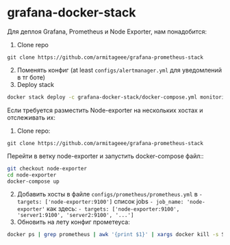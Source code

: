 # grafana-docker-stack

Для деплоя Grafana, Prometheus и Node Exporter, нам понадобится:
1. Clone repo
```
git clone https://github.com/armitageee/grafana-prometheus-stack
```
2. Поменять конфиг (at least `configs/alertmanager.yml` для уведомлений в тг боте)
3. Deploy stack
```bash
docker stack deploy -c grafana-docker-stack/docker-compose.yml monitoring
```


Если требуется разместить Node-exporter на нескольких хостах и отслеживать их:
1. Clone repo:
```
git clone https://github.com/armitageee/grafana-prometheus-stack

```
Перейти в ветку node-exporter и запустить docker-compose файл::
```bash
git checkout node-exporter
cd node-exporter
docker-compose up 
```
2. Добавить хосты в файле  `configs/prometheus/prometheus.yml` в `- targets: ['node-exporter:9100']` список jobs `- job_name: 'node-exporter'` как здесь: `- targets: ['node-exporter:9100', 'server1:9100', 'server2:9100', '...']`
3. Обновить на лету конфиг прометеуса:
```bash
docker ps | grep prometheus | awk '{print $1}' | xargs docker kill -s SIGHUP
```
